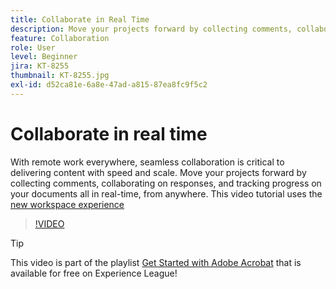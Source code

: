 ```yaml
---
title: Collaborate in Real Time
description: Move your projects forward by collecting comments, collaborating on responses, and tracking progress on your documents all in real-time, from anywhere
feature: Collaboration
role: User
level: Beginner
jira: KT-8255
thumbnail: KT-8255.jpg
exl-id: d52ca81e-6a8e-47ad-a815-87ea8fc9f5c2
---
```

# Collaborate in real time

With remote work everywhere, seamless collaboration is critical to delivering content with speed and scale. Move your projects forward by collecting comments, collaborating on responses, and tracking progress on your documents all in real-time, from anywhere. This video tutorial uses the [new workspace experience](new-workspace.md)

>[!VIDEO](https://video.tv.adobe.com/v/337500?quality=12&learn=on&hidetitle=true)

>[!TIP]
>
>This video is part of the playlist [Get Started with Adobe Acrobat](https://experienceleague.adobe.com/en/playlists/acrobat-get-started-business-users) that is available for free on Experience League!
